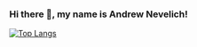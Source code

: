 ### Hi there 👋, my name is Andrew Nevelich!

[![Top Langs](https://github-readme-stats.vercel.app/api/top-langs/?username=Giroskop)](https://github.com/anuraghazra/github-readme-stats)







<!--
**Giroskop/Giroskop** is a ✨ _special_ ✨ repository because its `README.md` (this file) appears on your GitHub profile.

Here are some ideas to get you started:

- 🔭 I’m currently working on ...
- 🌱 I’m currently learning ...
- 👯 I’m looking to collaborate on ...
- 🤔 I’m looking for help with ...
- 💬 Ask me about ...
- 📫 How to reach me: ...
- 😄 Pronouns: ...
- ⚡ Fun fact: ...
-->
